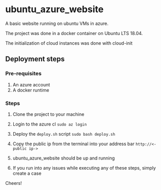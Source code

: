 # ubuntu_azure_website  
A basic website running on ubuntu VMs in azure.    

The project was done in a docker container on Ubuntu LTS 18.04.

The initialization of cloud instances was done with cloud-init

## Deployment steps
### Pre-requisites
1. An azure account
2. A docker runtime

### Steps
1. Clone the project to your machine

2. Login to the azure cl ```sudo az login``` 

3. Deploy the ```deploy.sh``` script
```sudo bash deploy.sh```

4. Copy the public ip from the terminal into your address bar
```http://<-public ip->```

5. ubuntu_azure_website should be up and running

6. If you run into any issues while executing any of these steps, simply create a case

Cheers!
